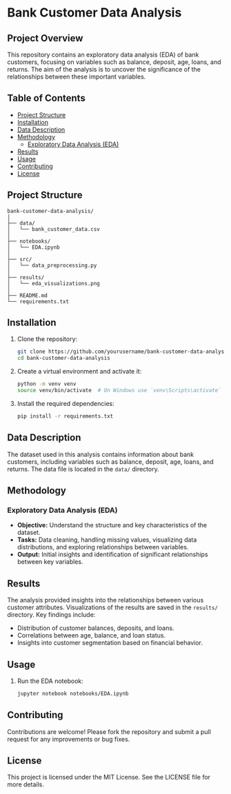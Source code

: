 # Bank Customer Data Analysis

## Project Overview

This repository contains an exploratory data analysis (EDA) of bank customers, focusing on variables such as balance, deposit, age, loans, and returns. The aim of the analysis is to uncover the significance of the relationships between these important variables.

## Table of Contents
- [Project Structure](#project-structure)
- [Installation](#installation)
- [Data Description](#data-description)
- [Methodology](#methodology)
  - [Exploratory Data Analysis (EDA)](#exploratory-data-analysis-eda)
- [Results](#results)
- [Usage](#usage)
- [Contributing](#contributing)
- [License](#license)

## Project Structure

```
bank-customer-data-analysis/
│
├── data/
│   └── bank_customer_data.csv
│
├── notebooks/
│   └── EDA.ipynb
│
├── src/
│   └── data_preprocessing.py
│
├── results/
│   └── eda_visualizations.png
│
├── README.md
└── requirements.txt
```

## Installation

1. Clone the repository:
    ```bash
    git clone https://github.com/yourusername/bank-customer-data-analysis.git
    cd bank-customer-data-analysis
    ```

2. Create a virtual environment and activate it:
    ```bash
    python -m venv venv
    source venv/bin/activate  # On Windows use `venv\Scripts\activate`
    ```

3. Install the required dependencies:
    ```bash
    pip install -r requirements.txt
    ```

## Data Description

The dataset used in this analysis contains information about bank customers, including variables such as balance, deposit, age, loans, and returns. The data file is located in the `data/` directory.

## Methodology

### Exploratory Data Analysis (EDA)

- **Objective:** Understand the structure and key characteristics of the dataset.
- **Tasks:** Data cleaning, handling missing values, visualizing data distributions, and exploring relationships between variables.
- **Output:** Initial insights and identification of significant relationships between key variables.

## Results

The analysis provided insights into the relationships between various customer attributes. Visualizations of the results are saved in the `results/` directory. Key findings include:

- Distribution of customer balances, deposits, and loans.
- Correlations between age, balance, and loan status.
- Insights into customer segmentation based on financial behavior.

## Usage

1. Run the EDA notebook:
    ```bash
    jupyter notebook notebooks/EDA.ipynb
    ```

## Contributing

Contributions are welcome! Please fork the repository and submit a pull request for any improvements or bug fixes.

## License

This project is licensed under the MIT License. See the LICENSE file for more details.
